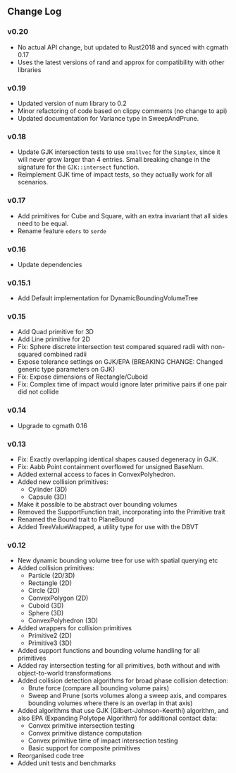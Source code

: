## Change Log

### v0.20
  - No actual API change, but updated to Rust2018 and synced with cgmath 0.17
  - Uses the latest versions of rand and approx for compatibility with other libraries

### v0.19
  - Updated version of num library to 0.2
  - Minor refactoring of code based on clippy comments (no change to api)
  - Updated documentation for Variance type in SweepAndPrune.

### v0.18
  - Update GJK intersection tests to use `smallvec` for the `Simplex`, since it will never grow larger than 4 entries.
    Small breaking change in the signature for the `GJK::intersect` function.
  - Reimplement GJK time of impact tests, so they actually work for all scenarios.

### v0.17
  - Add primitives for Cube and Square, with an extra invariant that all sides need to be equal.
  - Rename feature `eders` to `serde`

### v0.16
  - Update dependencies

### v0.15.1
  - Add Default implementation for DynamicBoundingVolumeTree

### v0.15
  - Add Quad primitive for 3D
  - Add Line primitive for 2D
  - Fix: Sphere discrete intersection test compared squared radii with non-squared combined radii
  - Expose tolerance settings on GJK/EPA (BREAKING CHANGE: Changed generic type parameters on GJK)
  - Fix: Expose dimensions of Rectangle/Cuboid
  - Fix: Complex time of impact would ignore later primitive pairs if one pair did not collide

### v0.14
  - Upgrade to cgmath 0.16

### v0.13
  - Fix: Exactly overlapping identical shapes caused degeneracy in GJK.
  - Fix: Aabb Point containment overflowed for unsigned BaseNum.
  - Added external access to faces in ConvexPolyhedron.
  - Added new collision primitives:
    * Cylinder (3D)
    * Capsule (3D)
  - Make it possible to be abstract over bounding volumes
  - Removed the SupportFunction trait, incorporating into the Primitive trait
  - Renamed the Bound trait to PlaneBound
  - Added TreeValueWrapped, a utility type for use with the DBVT   

### v0.12 
  - New dynamic bounding volume tree for use with spatial querying etc
  - Added collision primitives:
    * Particle (2D/3D)
    * Rectangle (2D)
    * Circle (2D)
    * ConvexPolygon (2D)
    * Cuboid (3D)
    * Sphere (3D)
    * ConvexPolyhedron (3D)
  - Added wrappers for collision primitives
    * Primitive2 (2D)
    * Primitive3 (3D)
  - Added support functions and bounding volume handling for all primitives
  - Added ray intersection testing for all primitives, both without and with object-to-world transformations
  - Added collision detection algorithms for broad phase collision detection:
    * Brute force (compare all bounding volume pairs)
    * Sweep and Prune (sorts volumes along a sweep axis, and compares bounding volumes where there is an overlap in that 
      axis)
  - Added algorithms that use GJK (Gilbert-Johnson-Keerthi) algorithm, and also EPA (Expanding Polytope Algorithm) for 
    additional contact data:
    * Convex primitive intersection testing
    * Convex primitive distance computation
    * Convex primitive time of impact intersection testing
    * Basic support for composite primitives
  - Reorganised code tree
  - Added unit tests and benchmarks 
